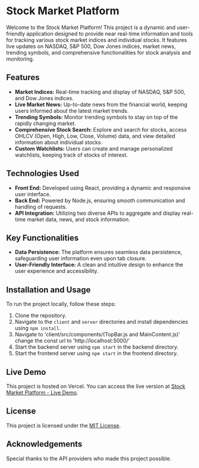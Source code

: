 # Stock Market Platform

Welcome to the Stock Market Platform! This project is a dynamic and user-friendly application designed to provide near real-time information and tools for tracking various stock market indices and individual stocks. It features live updates on NASDAQ, S&P 500, Dow Jones indices, market news, trending symbols, and comprehensive functionalities for stock analysis and monitoring.

## Features

- **Market Indices:** Real-time tracking and display of NASDAQ, S&P 500, and Dow Jones indices.
- **Live Market News:** Up-to-date news from the financial world, keeping users informed about the latest market trends.
- **Trending Symbols:** Monitor trending symbols to stay on top of the rapidly changing market.
- **Comprehensive Stock Search:** Explore and search for stocks, access OHLCV (Open, High, Low, Close, Volume) data, and view detailed information about individual stocks.
- **Custom Watchlists:** Users can create and manage personalized watchlists, keeping track of stocks of interest.

## Technologies Used

- **Front End:** Developed using React, providing a dynamic and responsive user interface.
- **Back End:** Powered by Node.js, ensuring smooth communication and handling of requests.
- **API Integration:** Utilizing two diverse APIs to aggregate and display real-time market data, news, and stock information.
  
## Key Functionalities

- **Data Persistence:** The platform ensures seamless data persistence, safeguarding user information even upon tab closure.
- **User-Friendly Interface:** A clean and intuitive design to enhance the user experience and accessibility.

## Installation and Usage

To run the project locally, follow these steps:

1. Clone the repository.
2. Navigate to the `client` and `server` directories and install dependencies using `npm install`.
3. Navigate to 'client/src/components/(TopBar.js and MainContent.js)' change the const url to 'http://localhost:5000/'
4. Start the backend server using `npm start` in the backend directory.
5. Start the frontend server using `npm start` in the frontend directory.

## Live Demo

This project is hosted on Vercel. You can access the live version at [Stock Market Platform - Live Demo](https://stock-page-client.vercel.app/).

## License

This project is licensed under the [MIT License](LICENSE).

## Acknowledgements

Special thanks to the API providers who made this project possible.
